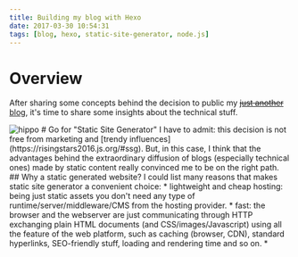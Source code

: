 ```yaml
---
title: Building my blog with Hexo
date: 2017-03-30 10:54:31
tags: [blog, hexo, static-site-generator, node.js]
---
```

# Overview
After sharing some concepts behind the decision to public my <a href="{% post_path just-another-blog %}">~~just another~~ blog</a>, it's time to share some insights about the technical stuff.
<!-- more -->
<img class="nofancybox img-post" src="{% post_path building-my-blog-with-hexo %}/blog-1.jpg" alt="hippo"/>
# Go for "Static Site Generator"
I have to admit: this decision is not free from marketing and [trendy influences](https://risingstars2016.js.org/#ssg).
But, in this case, I think that the advantages  behind the extraordinary diffusion of blogs (especially technical ones) made by static content really convinced me to be on the right path.
## Why a static generated website?
I could list many reasons that makes static site generator a convenient choice:
* lightweight and cheap hosting: being just static assets you don't need any type of runtime/server/middleware/CMS from the hosting provider. 
* fast: the browser and the webserver are just communicating through HTTP exchanging plain HTML documents (and CSS/images/Javascript) using all the feature of the web platform, such as caching (browser, CDN), standard hyperlinks, SEO-friendly stuff, loading and rendering time and so on.
* 



